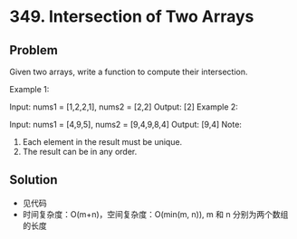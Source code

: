 # 349. Intersection of Two Arrays

## Problem
Given two arrays, write a function to compute their intersection.

Example 1:

Input: nums1 = [1,2,2,1], nums2 = [2,2]
Output: [2]
Example 2:

Input: nums1 = [4,9,5], nums2 = [9,4,9,8,4]
Output: [9,4]
Note:

1. Each element in the result must be unique.
2. The result can be in any order.

## Solution
- 见代码
- 时间复杂度：O(m+n)，空间复杂度：O(min(m, n)), m 和 n 分别为两个数组的长度